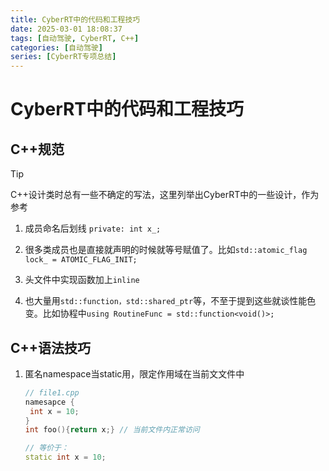 ```yaml
---
title: CyberRT中的代码和工程技巧
date: 2025-03-01 18:08:37
tags: [自动驾驶, CyberRT, C++]
categories: [自动驾驶]
series: [CyberRT专项总结]
---
```


# CyberRT中的代码和工程技巧

## C++规范

> [!tip]
>
> C++设计类时总有一些不确定的写法，这里列举出CyberRT中的一些设计，作为参考

1. 成员命名后划线 `private: int x_;`

2. 很多类成员也是直接就声明的时候就等号赋值了。比如`std::atomic_flag lock_ = ATOMIC_FLAG_INIT;`

3. 头文件中实现函数加上`inline`

4. 也大量用`std::function，std::shared_ptr`等，不至于提到这些就谈性能色变。比如协程中`using RoutineFunc = std::function<void()>;`

   

## C++语法技巧

1. 匿名namespace当static用，限定作用域在当前文文件中
   ```c++
   // file1.cpp
   namesapce {
   	int x = 10;
   }
   int foo(){return x;} // 当前文件内正常访问
   
   // 等价于：
   static int x = 10;
   ```

   

